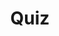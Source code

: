 ---
title: "Quiz"
passing_percentage: 70
layout: "test"
type: "test"
questions:
  - id: "q1"
    text: "Which ports does the edge-stack Service listen on for HTTP and HTTPS traffic?"
    type: "single-answer"
    marks: 2
    options:
      - id: "a"
        text: "8080 and 8443"
      - id: "b"
        text: "80 and 443"
        is_correct: true
      - id: "c"
        text: "8000 and 8443"
  - id: "q2"
    text: "Which components are part of the Ambassador Edge Stack system shown in the design? (Select all that apply)"
    type: "multiple-answers"
    marks: 2
    options:
      - id: "a"
        text: "edge-stack-agent Deployment"
        is_correct: true
      - id: "b"
        text: "edge-stack-admin Service"
        is_correct: true
      - id: "c"
        text: "nginx-controller"
  - id: "q3"
    text: "What port does the edge-stack-admin Service use to communicate with the edge-stack component for administrative purposes?"
    type: "short_answer" 
    marks: 2
    correct_answer: "8877/TCP" 
---